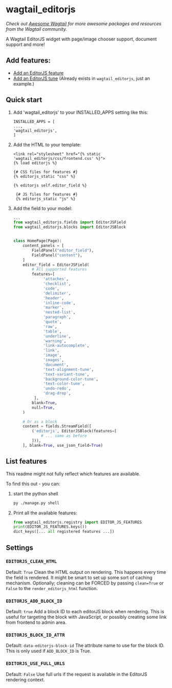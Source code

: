 wagtail_editorjs
================

*Check out [Awesome Wagtail](https://github.com/springload/awesome-wagtail) for more awesome packages and resources from the Wagtail community.*

A Wagtail EditorJS widget with page/image chooser support, document support and more!

## Add features:

* [Add an EditorJS feature](https://github.com/Nigel2392/wagtail_editorjs/blob/main/docs/editorjs_feature.md "Simple Image Feature")
* [Add an EditorJS tune](https://github.com/Nigel2392/wagtail_editorjs/blob/main/docs/tunes.md "text-alignment-tune") (Already exists in `wagtail_editorjs`, just an example.)

Quick start
-----------

1. Add 'wagtail_editorjs' to your INSTALLED_APPS setting like this:

   ```
   INSTALLED_APPS = [
   ...,
   'wagtail_editorjs',
   ]
   ```
2. Add the HTML to your template:

   ```django-html
   <link rel="stylesheet" href="{% static 'wagtail_editorjs/css/frontend.css' %}">
   {% load editorjs %}

   {# CSS files for features #}
   {% editorjs_static "css" %}

   {% editorjs self.editor_field %}

    {# JS files for features #}
    {% editorjs_static "js" %}
   ```
3. Add the field to your model:

   ```python
   ...
   from wagtail_editorjs.fields import EditorJSField
   from wagtail_editorjs.blocks import EditorJSBlock


   class HomePage(Page):
       content_panels = [
           FieldPanel("editor_field"),
           FieldPanel("content"),
       ]
       editor_field = EditorJSField(
           # All supported features
           features=[
                'attaches',
                'checklist',
                'code',
                'delimiter',
                'header',
                'inline-code',
                'marker',
                'nested-list',
                'paragraph',
                'quote',
                'raw',
                'table',
                'underline',
                'warning',
                'link-autocomplete',
                'link',
                'image',
                'images',
                'document',
                'text-alignment-tune',
                'text-variant-tune',
                'background-color-tune',
                'text-color-tune',
                'undo-redo',
                'drag-drop',
            ],
           blank=True,
           null=True,
       )

       # Or as a block
       content = fields.StreamField([
           ('editorjs', EditorJSBlock(features=[
               # ... same as before
           ])),
       ], blank=True, use_json_field=True)
   ```

## List features

This readme might not fully reflect which features are available.

To find this out - you can:

1. start the python shell

   ```bash
   py ./manage.py shell
   ```
2. Print all the available features:

   ```python
   from wagtail_editorjs.registry import EDITOR_JS_FEATURES
   print(EDITOR_JS_FEATURES.keys())
   dict_keys([... all registered features ...])
   ```

## Settings

### `EDITORJS_CLEAN_HTML`

Default: `True`
Clean the HTML output on rendering.
This happens every time the field is rendered.
It might be smart to set up some sort of caching mechanism.
Optionally; cleaning can be FORCED by passing `clean=True` or `False` to the  `render_editorjs_html` function.

### `EDITORJS_ADD_BLOCK_ID`

Default: `true`
Add a block ID to each editorJS block when rendering.
This is useful for targeting the block with JavaScript,
or possibly creating some link from frontend to admin area.

### `EDITORJS_BLOCK_ID_ATTR`

Default: `data-editorjs-block-id`
The attribute name to use for the block ID.
This is only used if  `ADD_BLOCK_ID` is True.

### `EDITORJS_USE_FULL_URLS`

Default: `False`
Use full urls if the request is available in the EditorJS rendering context.